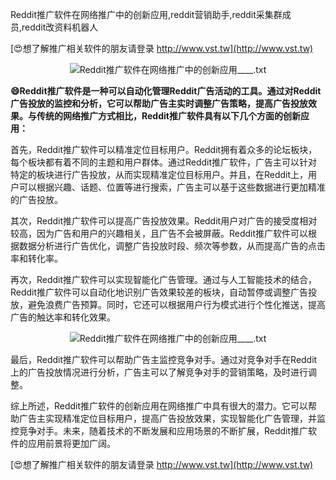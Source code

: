 Reddit推广软件在网络推广中的创新应用,reddit营销助手,reddit采集群成员,reddit改资料机器人

[😍想了解推广相关软件的朋友请登录 http://www.vst.tw](http://www.vst.tw)

 <center><img src="https://vst.tw/MP4/tuiguang/png/2.png" alt="Reddit推广软件在网络推广中的创新应用____.txt"></center>

**😄Reddit推广软件是一种可以自动化管理Reddit广告活动的工具。通过对Reddit广告投放的监控和分析，它可以帮助广告主实时调整广告策略，提高广告投放效果。与传统的网络推广方式相比，Reddit推广软件具有以下几个方面的创新应用：**

首先，Reddit推广软件可以精准定位目标用户。Reddit拥有着众多的论坛板块，每个板块都有着不同的主题和用户群体。通过Reddit推广软件，广告主可以针对特定的板块进行广告投放，从而实现精准定位目标用户。并且，在Reddit上，用户可以根据兴趣、话题、位置等进行搜索，广告主可以基于这些数据进行更加精准的广告投放。

其次，Reddit推广软件可以提高广告投放效果。Reddit用户对广告的接受度相对较高，因为广告和用户的兴趣相关，且广告不会被屏蔽。Reddit推广软件可以根据数据分析进行广告优化，调整广告投放时段、频次等参数，从而提高广告的点击率和转化率。

再次，Reddit推广软件可以实现智能化广告管理。通过与人工智能技术的结合，Reddit推广软件可以自动化地识别广告效果较差的板块，自动暂停或调整广告投放，避免浪费广告预算。同时，它还可以根据用户行为模式进行个性化推送，提高广告的触达率和转化效果。

 <center><img src="https://vst.tw/MP4/tuiguang/png/5.png" alt="Reddit推广软件在网络推广中的创新应用____.txt"></center>

最后，Reddit推广软件可以帮助广告主监控竞争对手。通过对竞争对手在Reddit上的广告投放情况进行分析，广告主可以了解竞争对手的营销策略，及时进行调整。

综上所述，Reddit推广软件的创新应用在网络推广中具有很大的潜力。它可以帮助广告主实现精准定位目标用户，提高广告投放效果，实现智能化广告管理，并监控竞争对手。未来，随着技术的不断发展和应用场景的不断扩展，Reddit推广软件的应用前景将更加广阔。

[😍想了解推广相关软件的朋友请登录 http://www.vst.tw](http://www.vst.tw)



